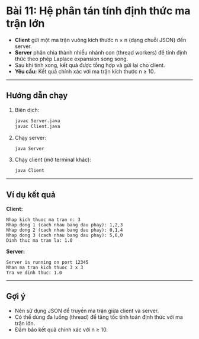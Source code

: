 # Bài 11: Hệ phân tán tính định thức ma trận lớn

- **Client** gửi một ma trận vuông kích thước n × n (dạng chuỗi JSON) đến server.
- **Server** phân chia thành nhiều nhánh con (thread workers) để tính định thức theo phép Laplace expansion song song.
- Sau khi tính xong, kết quả được tổng hợp và gửi lại cho client.
- **Yêu cầu:** Kết quả chính xác với ma trận kích thước n ≥ 10.

---

## Hướng dẫn chạy

1. Biên dịch:
   ```bash
   javac Server.java
   javac Client.java
   ```
2. Chạy server:
   ```bash
   java Server
   ```
3. Chạy client (mở terminal khác):
   ```bash
   java Client
   ```

---

## Ví dụ kết quả

**Client:**
```
Nhap kich thuoc ma tran n: 3
Nhap dong 1 (cach nhau bang dau phay): 1,2,3
Nhap dong 2 (cach nhau bang dau phay): 0,1,4
Nhap dong 3 (cach nhau bang dau phay): 5,6,0
Dinh thuc ma tran la: 1.0
```

**Server:**
```
Server is running on port 12345
Nhan ma tran kich thuoc 3 x 3
Tra ve dinh thuc: 1.0
```

---

## Gợi ý
- Nên sử dụng JSON để truyền ma trận giữa client và server.
- Có thể dùng đa luồng (thread) để tăng tốc tính toán định thức với ma trận lớn.
- Đảm bảo kết quả chính xác với n ≥ 10. 